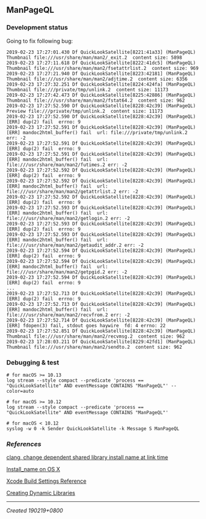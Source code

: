 ## ManPageQL

### Development status

Going to fix following bug:

```
2019-02-23 17:27:01.430 Df QuickLookSatellite[8221:41a33] (ManPageQL) Thumbnail file:///usr/share/man/man2/_exit.2  content size: 5898
2019-02-23 17:27:11.618 Df QuickLookSatellite[8222:41dc5] (ManPageQL) Thumbnail file:///usr/share/man/man2/fsetattrlist.2  content size: 969
2019-02-23 17:27:21.940 Df QuickLookSatellite[8223:42181] (ManPageQL) Thumbnail file:///usr/share/man/man2/adjtime.2  content size: 6356
2019-02-23 17:27:32.251 Df QuickLookSatellite[8224:424fa] (ManPageQL) Thumbnail file:///private/tmp/unlink.2  content size: 11173
2019-02-23 17:27:42.473 Df QuickLookSatellite[8225:42886] (ManPageQL) Thumbnail file:///usr/share/man/man2/fstat64.2  content size: 962
2019-02-23 17:27:52.590 Df QuickLookSatellite[8228:42c39] (ManPageQL) Preview file:///private/tmp/unlink.2  content size: 11173
2019-02-23 17:27:52.590 Df QuickLookSatellite[8228:42c39] (ManPageQL) [ERR] dup(2) fail  errno: 9
2019-02-23 17:27:52.591 Df QuickLookSatellite[8228:42c39] (ManPageQL) [ERR] mandoc2html_buffer() fail  url: file:///private/tmp/unlink.2 err: -2
2019-02-23 17:27:52.591 Df QuickLookSatellite[8228:42c39] (ManPageQL) [ERR] dup(2) fail  errno: 9
2019-02-23 17:27:52.591 Df QuickLookSatellite[8228:42c39] (ManPageQL) [ERR] mandoc2html_buffer() fail  url: file:///usr/share/man/man2/futimes.2 err: -2
2019-02-23 17:27:52.592 Df QuickLookSatellite[8228:42c39] (ManPageQL) [ERR] dup(2) fail  errno: 9
2019-02-23 17:27:52.592 Df QuickLookSatellite[8228:42c39] (ManPageQL) [ERR] mandoc2html_buffer() fail  url: file:///usr/share/man/man2/getattrlist.2 err: -2
2019-02-23 17:27:52.592 Df QuickLookSatellite[8228:42c39] (ManPageQL) [ERR] dup(2) fail  errno: 9
2019-02-23 17:27:52.593 Df QuickLookSatellite[8228:42c39] (ManPageQL) [ERR] mandoc2html_buffer() fail  url: file:///usr/share/man/man2/getlogin.2 err: -2
2019-02-23 17:27:52.593 Df QuickLookSatellite[8228:42c39] (ManPageQL) [ERR] dup(2) fail  errno: 9
2019-02-23 17:27:52.593 Df QuickLookSatellite[8228:42c39] (ManPageQL) [ERR] mandoc2html_buffer() fail  url: file:///usr/share/man/man2/getaudit_addr.2 err: -2
2019-02-23 17:27:52.594 Df QuickLookSatellite[8228:42c39] (ManPageQL) [ERR] dup(2) fail  errno: 9
2019-02-23 17:27:52.594 Df QuickLookSatellite[8228:42c39] (ManPageQL) [ERR] mandoc2html_buffer() fail  url: file:///usr/share/man/man2/getpgid.2 err: -2
2019-02-23 17:27:52.594 Df QuickLookSatellite[8228:42c39] (ManPageQL) [ERR] dup(2) fail  errno: 9
...
2019-02-23 17:27:52.713 Df QuickLookSatellite[8228:42c39] (ManPageQL) [ERR] dup(2) fail  errno: 9
2019-02-23 17:27:52.713 Df QuickLookSatellite[8228:42c39] (ManPageQL) [ERR] mandoc2html_buffer() fail  url: file:///usr/share/man/man2/recvfrom.2 err: -2
2019-02-23 17:27:52.714 Df QuickLookSatellite[8228:42c39] (ManPageQL) [ERR] fdopen(3) fail, stdout goes haywire  fd: 4 errno: 22
2019-02-23 17:27:52.851 Df QuickLookSatellite[8228:42c39] (ManPageQL) Thumbnail file:///usr/share/man/man2/recvmsg.2  content size: 962
2019-02-23 17:28:03.211 Df QuickLookSatellite[8229:42fd1] (ManPageQL) Thumbnail file:///usr/share/man/man2/sendto.2  content size: 962
```

### Debugging & test

```
# for macOS >= 10.13
log stream --style compact --predicate 'process == "QuickLookSatellite" AND eventMessage CONTAINS "ManPageQL"' --color=auto

# for macOS >= 10.12
log stream --style compact --predicate 'process == "QuickLookSatellite" AND eventMessage CONTAINS "ManPageQL"'

# for macOS < 10.12
syslog -w 0 -k Sender QuickLookSatellite -k Message S ManPageQL
```

### *References*

[clang, change dependent shared library install name at link time](https://stackoverflow.com/questions/27506450/clang-change-dependent-shared-library-install-name-at-link-time)

[Install_name on OS X](http://log.zyxar.com/blog/2012/03/10/install-name-on-os-x/)

[Xcode Build Settings Reference](https://pewpewthespells.com/blog/buildsettings.html)

[Creating Dynamic Libraries](https://developer.apple.com/library/archive/documentation/DeveloperTools/Conceptual/DynamicLibraries/100-Articles/CreatingDynamicLibraries.html)

---

*Created 190219+0800*